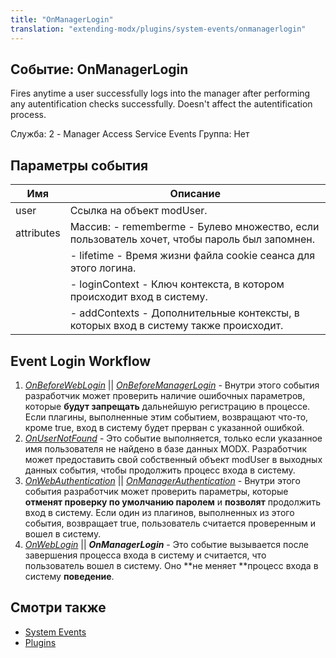 ```yaml
---
title: "OnManagerLogin"
translation: "extending-modx/plugins/system-events/onmanagerlogin"
---
```


## Событие: OnManagerLogin

Fires anytime a user successfully logs into the manager after performing any autentification checks successfully. Doesn't affect the autentification process.

Служба: 2 - Manager Access Service Events
Группа: Нет

## Параметры события

| Имя        | Описание                                                                                     |
| ---------- | -------------------------------------------------------------------------------------------- |
| user       | Ссылка на объект modUser.                                                                    |
| attributes | Массив: - rememberme - Булево множество, если пользователь хочет, чтобы пароль был запомнен. |
|            | - lifetime - Время жизни файла cookie сеанса для этого логина.                               |
|            | - loginContext - Ключ контекста, в котором происходит вход в систему.                        |
|            | - addContexts - Дополнительные контексты, в которых вход в систему также происходит.         |

## Event Login Workflow

1. _[_OnBeforeWebLogin_](extending-modx/plugins/system-events/onbeforeweblogin)_ || _[OnBeforeManagerLogin](extending-modx/plugins/system-events/onbeforemanagerlogin)_ - Внутри этого события разработчик может проверить наличие ошибочных параметров, которые **будут запрещать** дальнейшую регистрацию в процессе. Если плагины, выполненные этим событием, возвращают что-то, кроме true, вход в систему будет прерван с указанной ошибкой.
2. _[OnUserNotFound](extending-modx/plugins/system-events/onusernotfound)_ - Это событие выполняется, только если указанное имя пользователя не найдено в базе данных MODX. Разработчик может предоставить свой собственный объект modUser в выходных данных события, чтобы продолжить процесс входа в систему.
3. _[OnWebAuthentication](extending-modx/plugins/system-events/onwebauthentication)_ || _[OnManagerAuthentication](hextending-modx/plugins/system-events/onmanagerauthentication)_ - Внутри этого события разработчик может проверить параметры, которые **отменят проверку по умолчанию паролем** и **позволят** продолжить вход в систему. Если один из плагинов, выполненных из этого события, возвращает true, пользователь считается проверенным и вошел в систему.
4. _[OnWebLogin](extending-modx/plugins/system-events/onweblogin)_ || **_OnManagerLogin_** - Это событие вызывается после завершения процесса входа в систему и считается, что пользователь вошел в систему. Оно **не меняет **процесс входа в систему **поведение**.

## Смотри также

- [System Events](extending-modx/plugins/system-events "System Events")
- [Plugins](extending-modx/plugins "Plugins")
